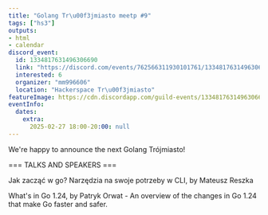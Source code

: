 ```yaml
---
title: "Golang Tr\u00f3jmiasto meetp #9"
tags: ["hs3"]
outputs:
- html
- calendar
discord_event:
  id: 1334817631496306690
  link: "https://discord.com/events/762566311930101761/1334817631496306690"
  interested: 6
  organizer: "mm996606"
  location: "Hackerspace Tr\u00f3jmiasto"
featureImage: https://cdn.discordapp.com/guild-events/1334817631496306690/f798b630aa3e7dc997624fcadab622ad.png?size=1024
eventInfo:
  dates:
    extra:
      2025-02-27 18:00-20:00: null
---
```

We're happy to announce the next Golang Trójmiasto!

=== TALKS AND SPEAKERS ===

Jak zacząć w go? Narzędzia na swoje potrzeby w CLI, by Mateusz Reszka

What's in Go 1.24, by Patryk Orwat - An overview of the changes in Go 1.24 that make Go faster and safer.
